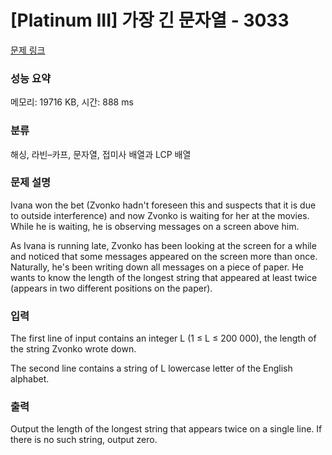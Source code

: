 # [Platinum III] 가장 긴 문자열 - 3033 

[문제 링크](https://www.acmicpc.net/problem/3033) 

### 성능 요약

메모리: 19716 KB, 시간: 888 ms

### 분류

해싱, 라빈–카프, 문자열, 접미사 배열과 LCP 배열

### 문제 설명

<p>Ivana won the bet (Zvonko hadn't foreseen this and suspects that it is due to outside interference) and now Zvonko is waiting for her at the movies. While he is waiting, he is observing messages on a screen above him. </p>

<p>As Ivana is running late, Zvonko has been looking at the screen for a while and noticed that some messages appeared on the screen more than once. Naturally, he's been writing down all messages on a piece of paper. He wants to know the length of the longest string that appeared at least twice (appears in two different positions on the paper). </p>

### 입력 

 <p>The first line of input contains an integer L (1 ≤ L ≤ 200 000), the length of the string Zvonko wrote down. </p>

<p>The second line contains a string of L lowercase letter of the English alphabet.</p>

### 출력 

 <p>Output the length of the longest string that appears twice on a single line. If there is no such string, output zero. </p>

